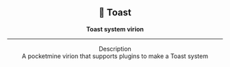 <h2 align="center"><b>📢 Toast</b></h2>
<div align="center"><b>Toast system virion</b></div>
<hr>
<div align="center">Description</div>
<div align="center">A pocketmine virion that supports plugins to make a Toast system</div>
